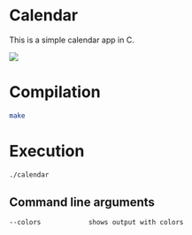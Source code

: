 # Calendar

This is a simple calendar app in C.

<p align="left"><img src="https://blog.pleets.org/img/articles/calendar_c.png"></p>

# Compilation

```bash
make
```

# Execution

```bash
./calendar
```

## Command line arguments

```bash
--colors            shows output with colors
```